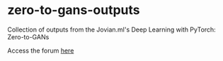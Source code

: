 # zero-to-gans-outputs

Collection of outputs from the Jovian.ml's Deep Learning with PyTorch: Zero-to-GANs

Access the forum [here](www.zerotogans.com)
